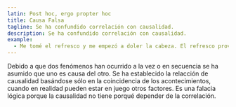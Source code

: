 ```yaml
---
latin: Post hoc, ergo propter hoc
title: Causa Falsa
tagline: Se ha confundido correlación con causalidad.
description: Se ha confundido correlación con causalidad.
example:
  - Me tomé el refresco y me empezó a doler la cabeza. El refresco provoca dolor de cabeza.
---
```

Debido a que dos fenómenos han ocurrido a la vez o en secuencia se ha asumido que uno es causa del otro. Se ha establecido la relacción de causalidad basándose sólo en la coincidencia de los acontecimientos, cuando en realidad pueden estar en juego otros factores. Es una falacia lógica porque la causalidad no tiene porqué depender de la correlación.
